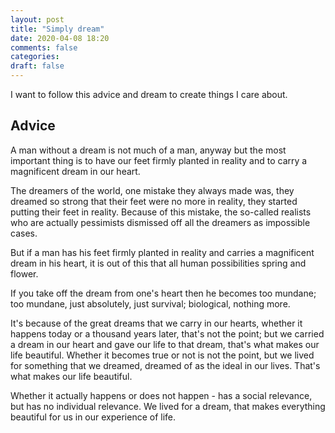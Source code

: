 ```yaml
---
layout: post
title: "Simply dream"
date: 2020-04-08 18:20
comments: false
categories:
draft: false
---
```


I want to follow this advice and dream to create things I care about.

## Advice

A man without a dream is not much of a man, anyway but the most important thing is to have our feet firmly planted in reality and to carry a magnificent dream in our heart.

The dreamers of the world, one mistake they always made was, they dreamed so strong that their feet were no more in reality, they started putting their feet in reality. Because of this mistake, the so-called realists who are actually pessimists dismissed off all the dreamers as impossible cases.

But if a man has his feet firmly planted in reality and carries a magnificent dream in his heart, it is out of this that all human possibilities spring and flower.

If you take off the dream from one's heart then he becomes too mundane; too mundane, just absolutely, just survival; biological, nothing more.

It's because of the great dreams that we carry in our hearts, whether it happens today or a thousand years later, that's not the point; but we carried a dream in our heart and gave our life to that dream, that's what makes our life beautiful. Whether it becomes true or not is not the point, but we lived for something that we dreamed, dreamed of as the ideal in our lives. That's what makes our life beautiful.

Whether it actually happens or does not happen - has a social relevance, but has no individual relevance. We lived for a dream, that makes everything beautiful for us in our experience of life.
